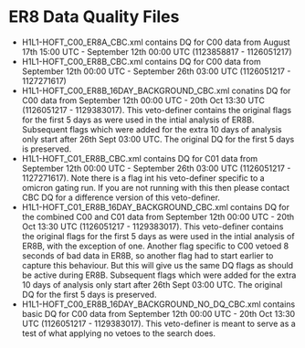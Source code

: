 # ER8 Data Quality Files

* H1L1-HOFT_C00_ER8A_CBC.xml contains DQ for C00 data from August 17th 15:00 UTC - September 12th 00:00 UTC (1123858817 - 1126051217)
* H1L1-HOFT_C00_ER8B_CBC.xml contains DQ for C00 data from September 12th 00:00 UTC - September 26th 03:00 UTC (1126051217 - 1127271617)
* H1L1-HOFT_C00_ER8B_16DAY_BACKGROUND_CBC.xml conatins DQ for C00 data from September 12th 00:00 UTC - 20th Oct 13:30 UTC (1126051217 - 1129383017). This veto-definer contains the original flags for the first 5 days as were used in the intial analysis of ER8B. Subsequent flags which were added for the extra 10 days of analysis only start after 26th Sept 03:00 UTC. The original DQ for the first 5 days is preserved. 
* H1L1-HOFT_C01_ER8B_CBC.xml contains DQ for C01 data from September 12th 00:00 UTC - September 26th 03:00 UTC (1126051217 - 1127271617). Note there is a flag int his veto-definer specific to a omicron gating run. If you are not running with this then please contact CBC DQ for a difference version of this veto-definer.
* H1L1-HOFT_C01_ER8B_16DAY_BACKGROUND_CBC.xml contains DQ for the combined C00 and C01 data from September 12th 00:00 UTC - 20th Oct 13:30 UTC (1126051217 - 1129383017). This veto-definer contains the original flags for the first 5 days as were used in the intial analysis of ER8B, with the exception of one. Another flag specific to C00 vetoed 8 seconds of bad data in ER8B, so another flag had to start earlier to capture this behaviour. But this will give us the same DQ flags as should be active during ER8B. Subsequent flags which were added for the extra 10 days of analysis only start after 26th Sept 03:00 UTC. The original DQ for the first 5 days is preserved.
* H1L1-HOFT_C00_ER8B_16DAY_BACKGROUND_NO_DQ_CBC.xml contains basic DQ for C00 data from September 12th 00:00 UTC - 20th Oct 13:30 UTC (1126051217 - 1129383017). This veto-definer is meant to serve as a test of what applying no vetoes to the search does.
